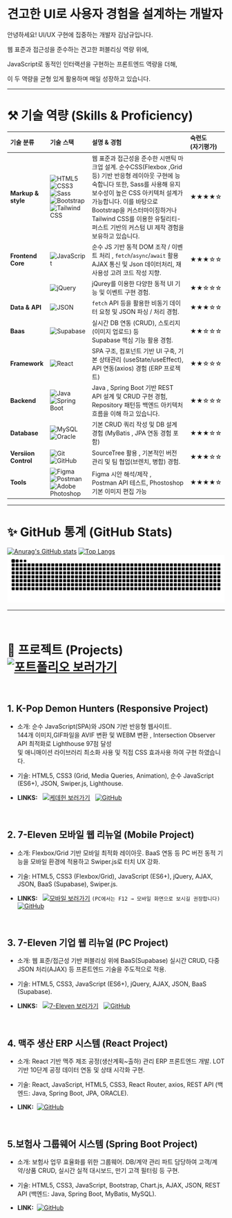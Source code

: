 # 견고한 UI로 사용자 경험을 설계하는 개발자   

안녕하세요! UI/UX 구현에 집중하는 개발자 김남규입니다.

웹 표준과 접근성을 준수하는 견고한 퍼블리싱 역량 위에, 

JavaScript로 동적인 인터랙션을 구현하는 프론트엔드 역량을 더해, 

이 두 역량을 균형 있게 활용하며 매일 성장하고 있습니다.  

<hr/>

# ⚒️ 기술 역량 (Skills & Proficiency)

|기술 분류 | 기술 스택| 설명 & 경험| 숙련도 <br>(자기평가)|
| :-----------------------------| :---------------------------| :-------------------------------------------------------------------------| :----------------|
|**Markup & style** | ![HTML5](https://img.shields.io/badge/HTML5-E34F26?style=for-the-badge&logo=html5&logoColor=white) ![CSS3](https://img.shields.io/badge/CSS3-007ACC?style=for-the-badge&logo=css3&logoColor=white&v=2) ![Sass](https://img.shields.io/badge/Sass-CC6699?style=for-the-badge&logo=sass&logoColor=white) ![Bootstrap](https://img.shields.io/badge/Bootstrap-7952B3?style=for-the-badge&logo=bootstrap&logoColor=white) ![Tailwind CSS](https://img.shields.io/badge/Tailwind_CSS-06B6D4?style=for-the-badge&logo=tailwindcss&logoColor=white) |  웹 표준과 접근성을 준수한 시맨틱 마크업 설계. 순수CSS(Flexbox ,Grid 등) 기반 반응형 레이아웃 구현에 능숙합니다 또한, Sass를 사용해 유지보수성이 높은 CSS 아키텍처 설계가 가능합니다. 이를 바탕으로 Bootstrap을 커스터마이징하거나 Tailwind CSS를 이용한 유틸리티-퍼스트 기반의 커스텀 UI 제작 경험을 보유하고 있습니다. |  ★★★★☆ |
|**Frontend Core**| ![JavaScript](https://img.shields.io/badge/JavaScript-F7DF1E?style=for-the-badge&logo=javascript&logoColor=black) |  순수 JS 기반 동적 DOM 조작 / 이벤트 처리 , `fetch`/`async`/`await` 활용 AJAX 통신 및 Json 데이터처리, 재사용성 고려 코드 작성 지향. |  ★★★☆☆ |
|                 | ![jQuery](https://img.shields.io/badge/jQuery-0769AD?style=for-the-badge&logo=jquery&logoColor=white) | jQurey를 이용한 다양한 동적 UI 기능 및 이벤트 구현 경험. | ★★☆☆☆ |
|**Data & API**| ![JSON](https://img.shields.io/badge/JSON-000000?style=for-the-badge&logo=json&logoColor=white) | `fetch` API 등을 활용한 비동기 데이터 요청 및 JSON 파싱 / 처리 경험. |★★★☆☆ |
|**Baas**| ![Supabase](https://img.shields.io/badge/Supabase-3ECF8E?style=for-the-badge&logo=supabase&logoColor=white) | 실시간 DB 연동 (CRUD), 스토리지 (이미지 업로드) 등 <br> Supabase 핵심 기능 활용 경험. |★★☆☆☆ |
|**Framework**|![React](https://img.shields.io/badge/React-61DAFB?style=for-the-badge&logo=react&logoColor=black) | SPA 구조, 컴포넌트 기반 UI 구축, 기본 상태관리 (useState/useEffect), <br> API 연동(axios) 경험 (ERP 프로젝트) |★★☆☆☆|
|**Backend**|![Java](https://img.shields.io/badge/Java-f5f5f5?style=for-the-badge&logo=java&logoColor=red) ![Spring Boot](https://img.shields.io/badge/Spring_Boot-6DB33F?style=for-the-badge&logo=springboot&logoColor=white)| Java , Spring Boot 기반 REST API 설계 및 CRUD 구현 경험, Repository 패턴등 백엔드 아키텍처 흐름을 이해 하고 있습니다. |★★☆☆☆|
|**Database**| ![MySQL](https://img.shields.io/badge/MySQL-4479A1?style=for-the-badge&logo=mysql&logoColor=white)  ![Oracle](https://img.shields.io/badge/Oracle-F80000?style=for-the-badge&logo=oracle&logoColor=white) | 기본 CRUD 쿼리 작성 및 DB 설계 경험 (MyBatis , JPA 연동 경험 포함) |★★★☆☆| 
|**Versiion Control**| ![Git](https://img.shields.io/badge/Git-F05032?style=for-the-badge&logo=git&logoColor=white)  ![GitHub](https://img.shields.io/badge/GitHub-181717?style=for-the-badge&logo=github&logoColor=white) | SourceTree 활용 , 기본적인 버전 관리 및 팀 협업(브렌치, 병합) 경험. |★★★☆☆|
|**Tools**| ![Figma](https://img.shields.io/badge/Figma-333333?style=for-the-badge&logo=figma&logoColor=white)  ![Postman](https://img.shields.io/badge/Postman-FF6C37?style=for-the-badge&logo=postman&logoColor=white)  ![Adobe Photoshop](https://img.shields.io/badge/Adobe_Photoshop-31A8FF?style=for-the-badge&logo=adobephotoshop&logoColor=white) | Figma 시안 해석/제작 ,<br> Postman API 테스트, Phostoshop 기본 이미지 편집 가능 |★★★★☆|

<hr/>

# ✨ GitHub 통계 (GitHub Stats)

[![Anurag's GitHub stats](https://github-readme-stats.vercel.app/api?username=rlaskarb&show_icons=true&theme=radical)](https://github.com/anuraghazra/github-readme-stats)
[![Top Langs](https://github-readme-stats.vercel.app/api/top-langs/?username=rlaskarb&layout=compact&theme=radical)](https://github.com/anuraghazra/github-readme-stats)
![snake animation](https://github.com/rlaskarb/rlaskarb/blob/output/github-contribution-grid-snake.svg) 

<hr/><br>

# 📂  프로젝트 (Projects) &nbsp; &nbsp; [![포트폴리오 보러가기](https://img.shields.io/badge/-%ED%8F%AC%ED%8A%B8%ED%8F%B4%EB%A6%AC%EC%98%A4%20%EB%B3%B4%EB%9F%AC%EA%B0%80%EA%B8%B0-343a40?style=for-the-badge)](https://rlaskarb20.mycafe24.com/profile/)
<br>

## 1. K-Pop Demon Hunters (Responsive Project)

- 소개: 순수 JavaScript(SPA)와 JSON 기반 반응형 웹사이트. <br>
  144개 이미지,GIF파일을 AVIF 변환 및 WEBM 변환 , Intersection Observer API 최적화로 Lighthouse 97점 달성 <br>
  및 애니매이션 라이브러리 최소화 사용 및 직접 CSS 효과사용 하여 구현 하였습니다.

- 기술: HTML5, CSS3 (Grid, Media Queries, Animation), 순수 JavaScript (ES6+), JSON, Swiper.js, Lighthouse.

- **LINKS:** 
 &nbsp; [![케데헌 보러가기](https://img.shields.io/badge/-%EC%BC%80%EB%8D%B0%ED%97%8C%20%EB%B3%B4%EB%9F%AC%EA%B0%80%EA%B8%B0-2C003E?style=for-the-badge)](https://rlaskarb20.mycafe24.com/media/) &nbsp; [![GitHub](https://img.shields.io/badge/GitHub-181717?style=for-the-badge&logo=github&logoColor=white)](https://github.com/rlaskarb/KPopDemonHunters)

<br>

## 2. 7-Eleven 모바일 웹 리뉴얼 (Mobile Project)

- 소개: Flexbox/Grid 기반 모바일 최적화 레이아웃. BaaS 연동 등 PC 버전 동적 기능을 모바일 환경에 적용하고 Swiper.js로 터치 UX 강화.

- 기술: HTML5, CSS3 (Flexbox/Grid), JavaScript (ES6+), jQuery, AJAX, JSON, BaaS (Supabase), Swiper.js.

- **LINKS:** 
 &nbsp; [![모바일 보러가기](https://img.shields.io/badge/-%EB%AA%A8%EB%B0%94%EC%9D%BC%20%EB%B3%B4%EB%9F%AC%EA%B0%80%EA%B8%B0-D92629?style=for-the-badge)](https://rlaskarb20.mycafe24.com/mobile/)&nbsp;`(PC에서는 F12 → 모바일 화면으로 보시길 권장합니다)` &nbsp; [![GitHub](https://img.shields.io/badge/GitHub-181717?style=for-the-badge&logo=github&logoColor=white)](https://github.com/rlaskarb/7-eleven_mobile)
<br>

## 3. 7-Eleven 기업 웹 리뉴얼 (PC Project)

- 소개: 웹 표준/접근성 기반 퍼블리싱 위에 BaaS(Supabase) 실시간 CRUD, 다중 JSON 처리(AJAX) 등 프론트엔드 기술을 주도적으로 적용.

- 기술: HTML5, CSS3, JavaScript (ES6+), jQuery, AJAX, JSON, BaaS (Supabase).

- **LINKS:** 
 &nbsp; [![7-Eleven 보러가기](https://img.shields.io/badge/-7--Eleven%20%EB%B3%B4%EB%9F%AC%EA%B0%80%EA%B8%B0-D92629?style=for-the-badge)](https://rlaskarb20.mycafe24.com/) &nbsp; [![GitHub](https://img.shields.io/badge/GitHub-181717?style=for-the-badge&logo=github&logoColor=white)](https://github.com/rlaskarb/7-ELEVEn)
<br>

## 4. 맥주 생산 ERP 시스템 (React Project)

- 소개: React 기반 맥주 제조 공정(생산계획~출하) 관리 ERP 프론트엔드 개발. LOT 기반 10단계 공정 데이터 연동 및 상태 시각화 구현.

- 기술: React, JavaScript, HTML5, CSS3, React Router, axios, REST API (백엔드: Java, Spring Boot, JPA, ORACLE).

- **LINK:** 
 &nbsp;[![GitHub](https://img.shields.io/badge/GitHub-181717?style=for-the-badge&logo=github&logoColor=white)](https://github.com/rlaskarb/QualityCore)
<br>

## 5.보험사 그룹웨어 시스템 (Spring Boot Project)

- 소개: 보험사 업무 효율화를 위한 그룹웨어. DB/계약 관리 파트 담당하여 고객/계약/상품 CRUD, 실시간 실적 대시보드, 만기 고객 필터링 등 구현.

- 기술: HTML5, CSS3, JavaScript, Bootstrap, Chart.js, AJAX, JSON, REST API (백엔드: Java, Spring Boot, MyBatis, MySQL).

- **LINK:** 
 &nbsp;[![GitHub](https://img.shields.io/badge/GitHub-181717?style=for-the-badge&logo=github&logoColor=white)](https://github.com/rlaskarb/LYNK_LIFE)
  
<br/>




